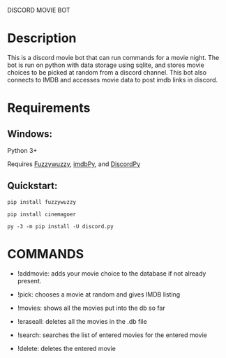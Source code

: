 DISCORD MOVIE BOT

# Description

This is a discord movie bot that can run commands for a movie night. The bot is run on python with data storage using sqlite, and stores movie choices to be picked at random from a discord channel. This bot also connects to IMDB and accesses movie data to post imdb links in discord.

# Requirements
## Windows:

Python 3+

Requires [Fuzzywuzzy](https://pypi.org/project/fuzzywuzzy/), [imdbPy](https://cinemagoer.github.io/), and [DiscordPy](https://discordpy.readthedocs.io/en/stable/intro.html#installing)


## Quickstart:

    pip install fuzzywuzzy

    pip install cinemagoer

    py -3 -m pip install -U discord.py

# COMMANDS

- !addmovie: adds your movie choice to the database if not already present.

- !pick: chooses a movie at random and gives IMDB listing

- !movies: shows all the movies put into the db so far

- !eraseall: deletes all the movies in the .db file

- !search: searches the list of entered movies for the entered movie

- !delete: deletes the entered movie
